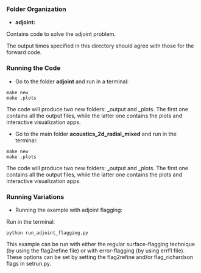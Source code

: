 ### Folder Organization
* **adjoint:**

Contains code to solve the adjoint problem.

The output times specified in this directory should agree with those for the
forward code.

### Running the Code

* Go to the folder **adjoint** and run in a terminal:

```
make new
make .plots
```

The code will produce two new folders: _output and _plots. 
The first one contains all the output files, while the latter one contains the plots and interactive visualization apps.

* Go to the main folder **acoustics_2d_radial_mixed** and run in the terminal:

```
make new
make .plots
```

The code will produce two new folders: _output and _plots. 
The first one contains all the output files, while the latter one contains the plots and interactive visualization apps.

### Running Variations

* Running the example with adjoint flagging:

Run in the terminal:

```
python run_adjoint_flagging.py
```

This example can be run with either the regular surface-flagging technique (by using the flag2refine file) or with error-flagging (by using errf1 file). These options can be set by setting the flag2refine and/or flag_richardson flags in setrun.py.